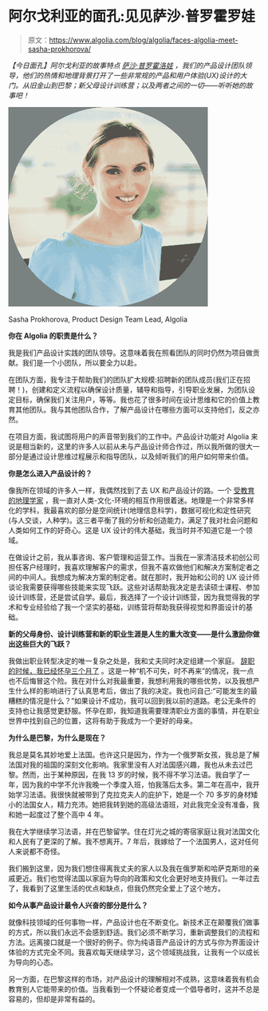# 阿尔戈利亚的面孔:见见萨沙·普罗霍罗娃

> 原文：<https://www.algolia.com/blog/algolia/faces-algolia-meet-sasha-prokhorova/>

*【今日面孔】阿尔戈利亚的故事特点* [*萨沙·普罗霍洛娃*](https://www.linkedin.com/in/alexandraprokhorova/) *，我们的产品设计团队领导，他们的热情和地理背景打开了一些非常规的产品和用户体验(UX)设计的大门。从旧金山到巴黎；新父母设计训练营；以及两者之间的一切——听听她的故事吧！*

![user experience](img/d49a619fad49395b509c39089854f28e.png)

Sasha Prokhorova, Product Design Team Lead, Algolia

**你在 Algolia 的职责是什么？**

我是我们产品设计实践的团队领导。这意味着我在照看团队的同时仍然为项目做贡献。我们是一个小团队，所以要全力以赴。

在团队方面，我专注于帮助我们的团队扩大规模:招聘新的团队成员(我们正在招聘！)，创建和定义流程以确保设计质量，辅导和指导，引导职业发展，为团队设定目标，确保我们关注用户，等等。我也花了很多时间在设计思维和它的价值上教育其他团队。我与其他团队合作，了解产品设计在哪些方面可以支持他们，反之亦然。

在项目方面，我试图将用户的声音带到我们的工作中。产品设计功能对 Algolia 来说是相当新的，这里的许多人以前从未与产品设计师合作过，所以我所做的很大一部分是通过设计思维过程展示和指导团队，以及倾听我们的用户如何带来价值。

**你是怎么进入产品设计的？**

像我所在领域的许多人一样，我偶然找到了去 UX 和产品设计的路。一个 [受教育的地理学家](https://medium.com/@sashaprok/how-my-geography-major-prepared-me-to-be-a-product-designer-70fde1f7ea91#.5ivkbx415) ，我一直对人类-文化-环境的相互作用很着迷。地理是一个非常多样化的学科，我最喜欢的部分是空间统计(地理信息科学)，数据可视化和定性研究(与人交谈，人种学)。这三者平衡了我的分析和创造能力，满足了我对社会问题和人类如何工作的好奇心。这是 UX 设计的伟大基础，我当时并不知道它是一个领域。

在做设计之前，我从事咨询、客户管理和运营工作。当我在一家清洁技术初创公司担任客户经理时，我喜欢理解客户的需求，但我不喜欢做他们和解决方案制定者之间的中间人。我想成为解决方案的制定者。就在那时，我开始和公司的 UX 设计师谈论我需要获得哪些技能来实现飞跃。这些对话帮助我决定是去读硕士课程、参加设计训练营，还是尝试自学。最后，我选择了一个设计训练营，因为我觉得我的学术和专业经验给了我一个坚实的基础，训练营将帮助我获得视觉和界面设计的基础。

**新的父母身份、设计训练营和新的职业生涯是人生的重大改变——是什么激励你做出这些巨大的飞跃？**

我做出职业转型决定的唯一复杂之处是，我和丈夫同时决定组建一个家庭。 [辞职的时候，我已经怀孕三个月了](https://medium.com/@sashaprok/how-to-change-careers-while-pregnant-and-after-4b13ca673410) 。这是一种“机不可失，时不再来”的情况，我一点也不后悔冒这个险。我在对什么对我最重要，我想利用我的哪些优势，以及我想产生什么样的影响进行了认真思考后，做出了我的决定。我也问自己:“可能发生的最糟糕的情况是什么？”如果设计不成功，我可以回到我以前的道路。老公无条件的支持也让我感觉更舒服。怀孕在即，我知道我需要理清职业方面的事情，并在职业世界中找到自己的位置，这将有助于我成为一个更好的母亲。

**为什么是巴黎，为什么是现在？**

我总是莫名其妙地爱上法国。也许这只是因为，作为一个俄罗斯女孩，我总是了解法国对我的祖国的深刻文化影响。我家里没有人对法国感兴趣，我也从未去过巴黎。然而，出于某种原因，在我 13 岁的时候，我不得不学习法语。我自学了一年，因为我的中学不允许我晚一个季度入班，怕我落后太多。第二年在高中，我开始学习法语。我很快就被带到了克拉克夫人的庇护下，她是一个 70 多岁的身材矮小的法国女人，精力充沛。她把我转到她的高级法语班，对此我完全没有准备，我和她一起度过了整个高中 4 年。

我在大学继续学习法语，并在巴黎留学。住在灯光之城的寄宿家庭让我对法国文化和人民有了更深的了解。我不想离开。7 年后，我嫁给了一个法国男人，这对任何人来说都不奇怪。

我们搬到这里，因为我们想住得离我丈夫的家人以及我在俄罗斯和哈萨克斯坦的亲戚更近。我们也觉得法国以家庭为导向的政策和文化会更好地支持我们。一年过去了，我看到了这里生活的优点和缺点，但我仍然完全爱上了这个地方。

**如今从事产品设计最令人兴奋的部分是什么？**

就像科技领域的任何事物一样，产品设计也在不断变化。新技术正在颠覆我们做事的方式，所以我们永远不会感到舒适。我们必须不断学习，重新调整我们的流程和方法。远离接口就是一个很好的例子。你为纯语音产品设计的方式与你为界面设计体验的方式完全不同。我喜欢每天继续学习，这个领域挑战我，让我有一个以成长为导向的心态。

另一方面，在巴黎这样的市场，对产品设计的理解相对不成熟，这意味着我有机会教育别人它能带来的价值。当我看到一个怀疑论者变成一个倡导者时，这并不总是容易的，但却是非常有益的。